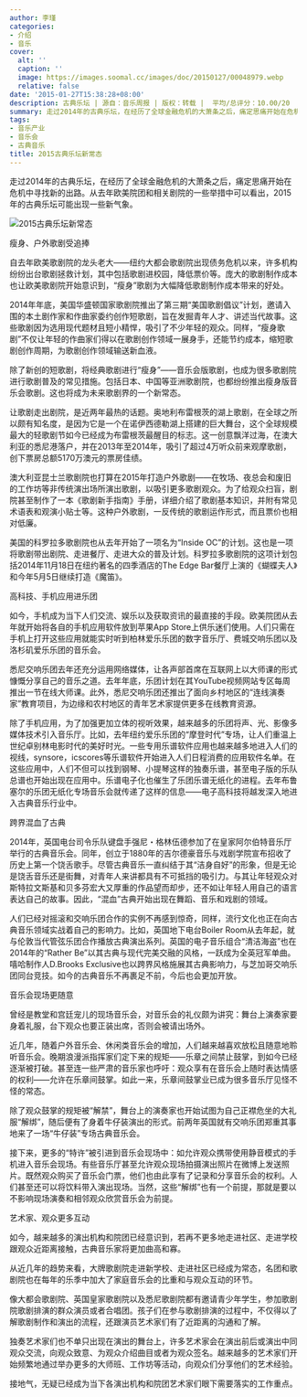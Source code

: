 ```yaml
---
author: 李瑾
categories:
- 介绍
- 音乐
cover:
  alt: ''
  caption: ''
  image: https://images.soomal.cc/images/doc/20150127/00048979.webp
  relative: false
date: '2015-01-27T15:38:28+08:00'
description: 古典乐坛 | 源自：音乐周报 | 版权：转载 |  平均/总评分：10.00/20
summary: 走过2014年的古典乐坛，在经历了全球金融危机的大萧条之后，痛定思痛开始在危机中寻找新的出路。从去年欧美院团和相关剧院的一些举措中可以看出，2015年的古典乐坛可能出现一些新气象：瘦身、户外歌剧受追捧，高科技、手机应用进乐团，跨界混血了古典，音乐会现场更随意，艺术家、观众更多互动……
tags:
- 音乐产业
- 音乐会
- 古典音乐
title: 2015古典乐坛新常态
---
```


走过2014年的古典乐坛，在经历了全球金融危机的大萧条之后，痛定思痛开始在危机中寻找新的出路。从去年欧美院团和相关剧院的一些举措中可以看出，2015年的古典乐坛可能出现一些新气象。

![2015古典乐坛新常态](https://images.soomal.cc/images/doc/20150127/00048979.webp)





瘦身、户外歌剧受追捧

自去年欧美歌剧院的龙头老大――纽约大都会歌剧院出现债务危机以来，许多机构纷纷出台歌剧拯救计划，其中包括歌剧进校园，降低票价等。庞大的歌剧制作成本也让欧美歌剧院开始意识到，“瘦身”歌剧为大幅降低歌剧制作成本带来的好处。

2014年年底，美国华盛顿国家歌剧院推出了第三期“美国歌剧倡议”计划，邀请入围的本土剧作家和作曲家委约创作短歌剧，旨在发掘青年人才、讲述当代故事。这些歌剧因为选用现代题材且短小精悍，吸引了不少年轻的观众。同样，“瘦身歌剧”不仅让年轻的作曲家们得以在歌剧创作领域一展身手，还能节约成本，缩短歌剧创作周期，为歌剧创作领域输送新血液。

除了新创的短歌剧，将经典歌剧进行“瘦身”――音乐会版歌剧，也成为很多歌剧院进行歌剧普及的常见措施。包括日本、中国等亚洲歌剧院，也都纷纷推出瘦身版音乐会歌剧。这也将成为未来歌剧界的一个新常态。

让歌剧走出剧院，是近两年最热的话题。奥地利布雷根茨的湖上歌剧，在全球之所以颇有知名度，是因为它是一个在诺伊西德勒湖上搭建的巨大舞台，这个全球规模最大的轻歌剧节如今已经成为布雷根茨最醒目的标志。这一创意飘洋过海，在澳大利亚的悉尼港落户，并在2013年至2014年，吸引了超过4万听众前来观摩歌剧，创下票房总额5170万澳元的票房佳绩。

澳大利亚昆士兰歌剧院也打算在2015年打造户外歌剧――在牧场、夜总会和废旧的工作坊等非传统演出场所演出歌剧，以吸引更多歌剧观众。为了给观众扫盲，剧院甚至制作了一本《歌剧新手指南》手册，详细介绍了歌剧基本知识，并附有常见术语表和观演小贴士等。这种户外歌剧，一反传统的歌剧运作形式，而且票价也相对低廉。

美国的科罗拉多歌剧院也从去年开始了一项名为“Inside OC”的计划。这也是一项将歌剧带出剧院、走进餐厅、走进大众的普及计划。科罗拉多歌剧院的这项计划包括2014年11月18日在纽约著名的四季酒店的The Edge Bar餐厅上演的《蝴蝶夫人》和今年5月5日继续打造《魔笛》。

高科技、手机应用进乐团

如今，手机成为当下人们交流、娱乐以及获取资讯的最直接的手段。欧美院团从去年就开始将各自的手机应用软件放到苹果App Store上供乐迷们使用。人们只需在手机上打开这些应用就能实时听到柏林爱乐乐团的数字音乐厅、费城交响乐团以及洛杉矶爱乐乐团的音乐会。

悉尼交响乐团去年还充分运用网络媒体，让各声部首席在互联网上以大师课的形式慷慨分享自己的音乐之道。去年年底，乐团计划在其YouTube视频网站专区每周推出一节在线大师课。此外，悉尼交响乐团还推出了面向乡村地区的“连线演奏家”教育项目，为边缘和农村地区的青年艺术家提供更多在线教育资源。

除了手机应用，为了加强更加立体的视听效果，越来越多的乐团将声、光、影像多媒体技术引入音乐厅。比如，去年纽约爱乐乐团的“摩登时代”专场，让人们重温上世纪卓别林电影时代的美好时光。一些专用乐谱软件应用也越来越多地进入人们的视线，synsore，icscores等乐谱软件开始进入人们日程消费的应用软件名单。在这些应用中，人们不但可以找到钢琴、小提琴这样的独奏乐谱，甚至电子版的乐队总谱也开始出现在应用中。乐谱电子化也催生了乐团乐谱无纸化的进程。去年布鲁塞尔的乐团无纸化专场音乐会就传递了这样的信息――电子高科技将越发深入地进入古典音乐行业中。

跨界混血了古典

2014年，英国电台司令乐队键盘手强尼・格林伍德参加了在皇家阿尔伯特音乐厅举行的古典音乐会。同年，创立于1880年的吉尔德豪音乐与戏剧学院宣布招收了历史上第一个饶舌歌手。尽管古典音乐一直纠结于其“洁身自好”的形象，但是无论是饶舌音乐还是街舞，对青年人来讲都具有不可抵挡的吸引力。与其让年轻观众对斯特拉文斯基和贝多芬宏大又厚重的作品望而却步，还不如让年轻人用自己的语言表达自己的故事。因此，“混血”古典开始出现在舞蹈、音乐和戏剧的领域。

人们已经对摇滚和交响乐团合作的实例不再感到惊奇，同样，流行文化也正在向古典音乐领域实战着自己的影响力。比如，英国地下电台Boiler Room从去年起，就与伦敦当代管弦乐团合作播放古典演出系列。英国的电子音乐组合“清洁海盗”也在2014年的“Rather Be”以其古典与现代完美交融的风格，一跃成为全英冠军单曲。嘻哈制作人D.Brooks Exclusive也以跨界风格施展其古典影响力，与芝加哥交响乐团同台竞技。如今的古典音乐不再裹足不前，今后也会更加开放。

音乐会现场更随意

曾经是教堂和宫廷宠儿的现场音乐会，对音乐会的礼仪颇为讲究：舞台上演奏家要身着礼服，台下观众也要正装出席，否则会被请出场外。

近几年，随着户外音乐会、休闲类音乐会的增加，人们越来越喜欢放松且随意地聆听音乐会。晚期浪漫派指挥家们定下来的规矩――乐章之间禁止鼓掌，到如今已经逐渐被打破。甚至连一些严肃的音乐家也呼吁：观众享有在音乐会上随时表达情感的权利――允许在乐章间鼓掌。如此一来，乐章间鼓掌业已成为很多音乐厅见怪不怪的常态。

除了观众鼓掌的规矩被“解禁”，舞台上的演奏家也开始试图为自己正襟危坐的大礼服“解绑”，随后便有了身着牛仔装演出的形式。前两年英国就有交响乐团郑重其事地来了一场“牛仔装”专场古典音乐会。

接下来，更多的“特许”被引进到音乐会现场中：如允许观众携带使用静音模式的手机进入音乐会现场。有些音乐厅甚至允许观众现场拍摄演出照片在微博上发送照片。既然观众购买了音乐会门票，他们也由此享有了记录和分享音乐会的权利。人们甚至还可以将饮料带入演出现场。当然，这些“解绑”也有一个前提，那就是要以不影响现场演奏和相邻观众欣赏音乐会为前提。

艺术家、观众更多互动

如今，越来越多的演出机构和院团已经意识到，若再不更多地走进社区、走进学校跟观众近距离接触，古典音乐家将更加曲高和寡。

从近几年的趋势来看，大牌歌剧院走进新学校、走进社区已经成为常态，名团和歌剧院也在每年的乐季中加大了家庭音乐会的比重和与观众互动的环节。

像大都会歌剧院、英国皇家歌剧院以及悉尼歌剧院都有邀请青少年学生，参加歌剧院歌剧排演的群众演员或者合唱团。孩子们在参与歌剧排演的过程中，不仅得以了解歌剧制作和演出的流程，还跟演员艺术家们有了近距离的沟通和了解。

独奏艺术家们也不单只出现在演出的舞台上，许多艺术家会在演出前后或演出中同观众交流，向观众致意、为观众介绍曲目或者为观众签名。越来越多的艺术家们开始频繁地通过举办更多的大师班、工作坊等活动，向观众们分享他们的艺术经验。

接地气，无疑已经成为当下各演出机构和院团艺术家们眼下需要落实的工作重点。